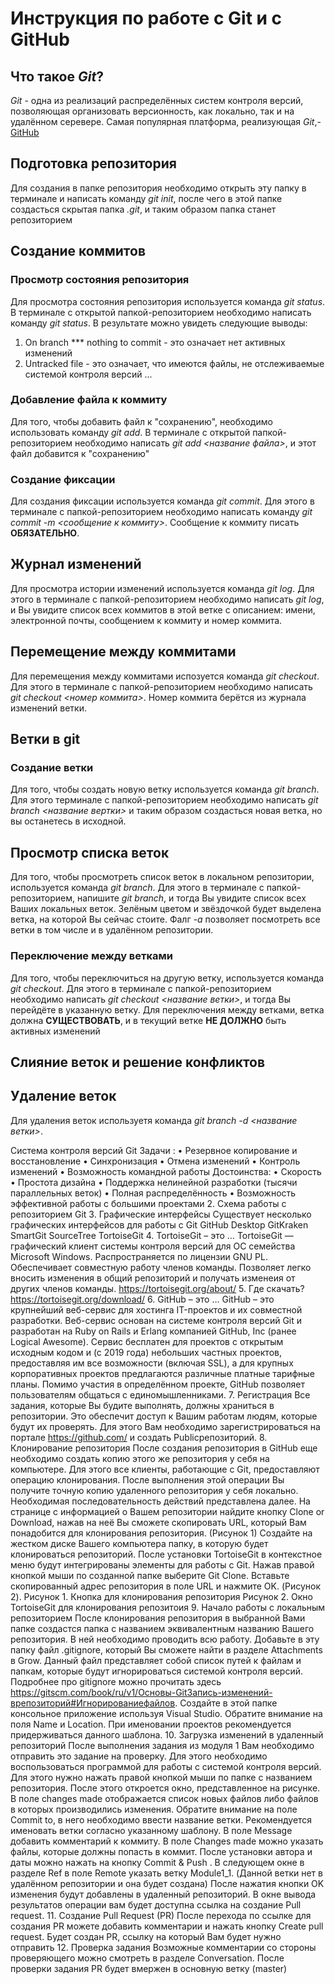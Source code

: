 # Инструкция по работе с Git и с GitHub


## Что такое *Git*?
*Git* - одна из реализаций распределённых систем контроля версий, позволяющая организовать версионность, как локально, так и на удалённом серевере. Самая популярная платформа, реализующая *Git*,- [GitHub](https://github.com)

## Подготовка репозитория
Для создания в папке репозитория необходимо открыть эту папку в терминале и написать команду *git init*, после чего в этой папке создасться скрытая папка *.git*, и таким образом папка станет репозиторием


## Создание коммитов

### Просмотр состояния репозитория
Для просмотра состояния репозитория используется команда *git status*. В терминале с открытой папкой-репозиторием необходимо написать команду *git status*. В результате можно увидеть следующие выводы:
1. On branch *** nothing to commit - это означает нет активных изменений
2. Untracked file - это означает, что имеются файлы, не отслеживаемые системой контроля версий
...

### Добавление файла к коммиту
Для того, чтобы добавить файл к "сохранению", необходимо использовать команду *git add*. В терминале с открытой папкой-репозиторием необходимо написать *git add <название файла>*, и этот файл добавится к "сохранению"


### Создание фиксации
Для создания фиксации используется команда *git commit*. Для этого в терминале с папкой-репозиторием необходимо написать команду *git commit -m <сообщение к коммиту>*. Сообщение к коммиту писать **ОБЯЗАТЕЛЬНО**.


## Журнал изменений
Для просмотра истории изменений используется команда *git log*. Для этого в терминале с папкой-репозиторием необходимо написать *git log*, и Вы увидите список всех коммитов в этой ветке с описанием: имени, электронной почты, сообщением к коммиту и номер коммита.

## Перемещение между коммитами
Для перемещения между коммитами испозуется команда *git checkout*. Для этого в терминале с папкой-репозиторием необходимо написать *git checkout <номер коммита>*. Номер коммита берётся из журнала изменений ветки.

## Ветки в git
### Создание ветки
Для того, чтобы создать новую ветку используется команда *git branch*. Для этого терминале с папкой-репозиторием необходимо написать *git branch <название вертки>* и таким образом создасться новая ветка, но вы останетесь в исходной.

## Просмотр списка веток
Для того, чтобы просмотреть список веток в локальном репозитории, используется команда *git branch*. Для этого в терминале с папкой-репозиторием, напишите *git branch*, и тогда Вы увидите список всех Ваших локальных веток. Зелёным цветом и звёздочкой будет выделена ветка, на которой Вы сейчас стоите. Фалг *-a* позволяет посмотреть все ветки в том числе и в удалённом репозитории.

### Переключение между ветками
Для того, чтобы переключиться на другую ветку, используется команда *git checkout*. Для этого в терминале с папкой-репозиторием необходимо написать *git checkout <название ветки>*, и тогда Вы перейдёте в указанную ветку. Для переключения между ветками, ветка должна **СУЩЕСТВОВАТЬ**, и в текущий ветке **НЕ ДОЛЖНО** быть активных изменений


## Слияние веток и решение конфликтов

## Удаление веток
Для удаления веток используетя команда *git branch -d <название ветки>*. 

Система контроля версий Git
Задачи :
• Резервное копирование и восстановление
• Синхронизация
• Отмена изменений
• Контроль изменений
• Возможность командной работы
Достоинства:
• Скорость
• Простота дизайна
• Поддержка нелинейной разработки (тысячи параллельных
веток)
• Полная распределённость
• Возможность эффективной работы с большими проектами
2.
Схема работы с репозиторием Git
3.
Графические интерфейсы
Существует несколько графических интерфейсов для работы с
Git
GitHub Desktop
GitKraken
SmartGit
SourceTree
TortoiseGit
4. TortoiseGit – это …
TortoiseGit — графический клиент системы контроля
версий для ОС семейства Microsoft Windows. Распространяется по
лицензии GNU PL. Обеспечивает совместную работу членов
команды. Позволяет легко вносить изменения в общий
репозиторий и получать изменеия от других членов команды.
https://tortoisegit.org/about/
5.
Где скачать?
https://tortoisegit.org/download/
6. GitHub – это …
GitHub – это крупнейший веб-сервис для хостинга IT-проектов и их совместной разработки.
Веб-сервис основан на системе контроля версий Git и разработан на Ruby on Rails и Erlang
компанией GitHub, Inc (ранее Logical Awesome). Сервис бесплатен для проектов с открытым
исходным кодом и (с 2019 года) небольших частных проектов, предоставляя им все возможности
(включая SSL), а для крупных корпоративных проектов предлагаются различные платные тарифные
планы.
Помимо участия в определённом проекте, GitHub позволяет пользователям общаться с
единомышленниками.
7.
Регистрация
Все задания, которые Вы будите выполнять,
должны храниться в репозитории. Это
обеспечит доступ к Вашим работам людям,
которые будут их проверять. Для этого Вам
необходимо зарегистрироваться на портале
https://github.com/ и создать Publicрепозиторий.
8. Клонирование репозитория
После создания репозитория в GitHub еще необходимо создать копию этого же репозитория у себя на компьютере. Для этого все клиенты, работающие с
Git, предоставляют операцию клонирования. После выполнения этой операции Вы получите точную копию удаленного репозитория у себя локально.
Необходимая последовательность действий представлена далее.
На странице с информацией о Вашем репозитории найдите кнопку Clone or Download, нажав на неё Вы сможете скопировать URL, который Вам
понадобится для клонирования репозитория. (Рисунок 1)
Создайте на жестком диске Вашего компьютера папку, в которую будет клонироваться репозиторий. После установки TortoiseGit в контекстное меню
будут интегрированы элементы для работы с Git. Нажав правой кнопкой мыши по созданной папке выберите Git Clone. Вставьте скопированный адрес
репозитория в поле URL и нажмите OK. (Рисунок 2).
Рисунок 1. Кнопка для клонирования репозитория
Рисунок 2. Окно TortoiseGit для клонирования репозитоия
9. Начало работы с локальным репозиторием
После клонирования репозитория
в выбранной Вами папке создастся
папка с названием эквивалентным
названию Вашего репозитория. В
ней необходимо проводить всю
работу.
Добавьте в эту папку файл
.gitignore, который Вы сможете
найти в разделе Attachments в
Grow. Данный файл представляет
собой список путей к файлам и
папкам, которые будут
игнорироваться системой контроля
версий. Подробнее про gitignore
можно прочитать здесь https://gitscm.com/book/ru/v1/Основы-GitЗапись-изменений-врепозиторий#Игнорированиефайлов.
Создайте в этой папке
консольное приложение используя
Visual Studio. Обратите внимание
на поля Name и Location. При
именовании проектов
рекомендуется придерживаться
данного шаблона.
10. Загрузка изменений в удаленный репозиторий
После выполнения задания из модуля 1 Вам необходимо
отправить это задание на проверку. Для этого
необходимо воспользоваться программой для работы с
системой контроля версий. Для этого нужно нажать
правой кнопкой мыши по папке с названием
репозитория. После этого откроется окно, представленное
на рисунке. В поле changes made отображается список
новых файлов либо файлов в которых производились
изменения. Обратите внимание на поле Commit to, в него
необходимо ввести название ветки. Рекомендуется
именовать ветки согласно указанному шаблону. В поле
Message добавить комментарий к коммиту. В поле
Changes made можно указать файлы, которые должны
попасть в коммит. После установки автора и даты можно
нажать на кнопку Commit & Push . В следующем окне в
разделе Ref в поле Remote указать ветку Module1_1.
(Данной ветки нет в удалённом репозитории и она будет
создана) После нажатия кнопки OK изменения будут
добавлены в удаленный репозиторий. В окне вывода
результатов операции вам будет доступна ссылка на
создание Pull request.
11. Создание Pull Request (PR)
После перехода по ссылке для
создания PR можете добавить
комментарии и нажать кнопку
Create pull request. Будет
создан PR, ссылку на который
Вам будет нужно отправить
12. Проверка задания
Возможные комментарии со
стороны проверяющего можно
смотреть в разделе Conversation.
После проверки задания PR будет
вмержен в основную ветку
(master)

